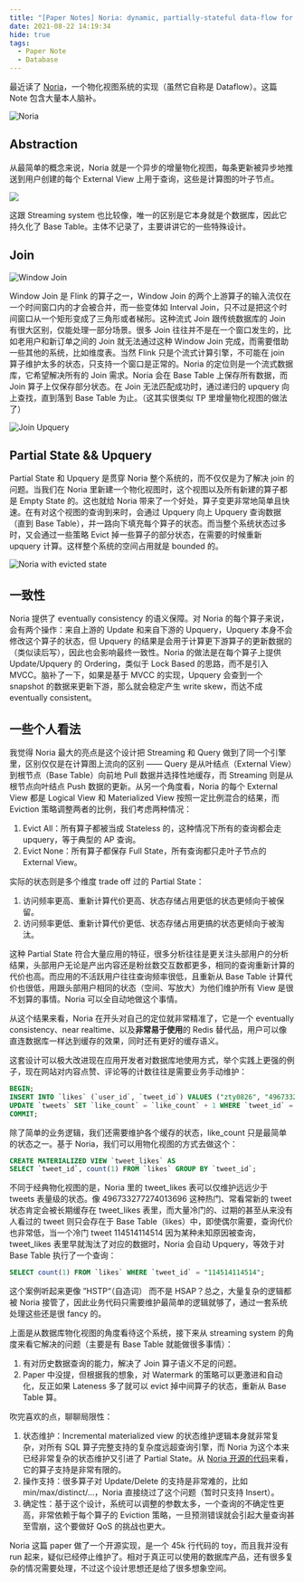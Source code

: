 ```yaml
---
title: "[Paper Notes] Noria: dynamic, partially-stateful data-flow for high-performance web applications"
date: 2021-08-22 14:19:34
hide: true
tags:
  - Paper Note
  - Database
---
```


最近读了 [Noria](https://pdos.csail.mit.edu/papers/noria:osdi18.pdf)，一个物化视图系统的实现（虽然它自称是 Dataflow）。这篇 Note 包含大量本人脑补。

![Noria](https://user-images.githubusercontent.com/9161438/130350687-07f358b7-4eb1-4e71-ac9c-c48d40aaf033.png)

<!-- More -->

## Abstraction

从最简单的概念来说，Noria 就是一个异步的增量物化视图，每条更新被异步地推送到用户创建的每个 External View 上用于查询，这些是计算图的叶子节点。

![](https://user-images.githubusercontent.com/9161438/130350909-df3ffc5f-a29c-4c8d-8126-63deb65cd174.png)

这跟 Streaming system 也比较像，唯一的区别是它本身就是个数据库，因此它持久化了 Base Table。主体不记录了，主要讲讲它的一些特殊设计。

## Join

![Window Join](https://user-images.githubusercontent.com/9161438/130347182-1092ff0f-6d92-45e7-bba1-5b8788a5b80b.png)

Window Join 是 Flink 的算子之一，Window Join 的两个上游算子的输入流仅在一个时间窗口内的才会被合并，而一些变体如 Interval Join，只不过是把这个时间窗口从一个矩形变成了三角形或者梯形。这种流式 Join 跟传统数据库的 Join 有很大区别，仅能处理一部分场景。很多 Join 往往并不是在一个窗口发生的，比如老用户和新订单之间的 Join 就无法通过这种 Window Join 完成，而需要借助一些其他的系统，比如维度表。当然 Flink 只是个流式计算引擎，不可能在 join 算子维护太多的状态，只支持一个窗口是正常的。Noria 的定位则是一个流式数据库，它希望解决所有的 Join 需求。Noria 会在 Base Table 上保存所有数据，而 Join 算子上仅保存部分状态。在 Join 无法匹配成功时，通过递归的 upquery 向上查找，直到落到 Base Table 为止。（这其实很类似 TP 里增量物化视图的做法了）

![Join Upquery](https://user-images.githubusercontent.com/9161438/130350256-295dd847-ec99-43d2-b447-b82c282052c0.png)

## Partial State && Upquery

Partial State 和 Upquery 是贯穿 Noria 整个系统的，而不仅仅是为了解决 join 的问题。当我们在 Noria 里新建一个物化视图时，这个视图以及所有新建的算子都是 Empty State 的。这也就给 Noria 带来了一个好处，算子变更非常地简单且快速。在有对这个视图的查询到来时，会通过 Upquery 向上 Upquery 查询数据（直到 Base Table），并一路向下填充每个算子的状态。而当整个系统状态过多时，又会通过一些策略 Evict 掉一些算子的部分状态，在需要的时候重新 upquery 计算。这样整个系统的空间占用就是 bounded 的。

![Noria with evicted state](https://user-images.githubusercontent.com/9161438/130351024-0c9f6030-3678-434b-a4e4-c4bafb3b0257.png)

## 一致性

Noria 提供了 eventually consistency 的语义保障。对 Noria 的每个算子来说，会有两个操作：来自上游的 Update 和来自下游的 Upquery，Upquery 本身不会修改这个算子的状态，但 Upquery 的结果是会用于计算更下游算子的更新数据的（类似读后写），因此也会影响最终一致性。Noria 的做法是在每个算子上提供 Update/Upquery 的 Ordering，类似于 Lock Based 的思路，而不是引入 MVCC。脑补了一下，如果是基于 MVCC 的实现，Upquery 会查到一个 snapshot 的数据来更新下游，那么就会稳定产生 write skew，而达不成 eventually consistent。

## 一些个人看法

我觉得 Noria 最大的亮点是这个设计把 Streaming 和 Query 做到了同一个引擎里，区别仅仅是在计算图上流向的区别 —— Query 是从叶结点（External View）到根节点（Base Table）向前地 Pull 数据并选择性地缓存，而 Streaming 则是从根节点向叶结点 Push 数据的更新。从另一个角度看，Noria 的每个 External View 都是 Logical View 和 Materialized View 按照一定比例混合的结果，而 Eviction 策略调整两者的比例，我们考虑两种情况：

1. Evict All：所有算子都被当成 Stateless 的，这种情况下所有的查询都会走 upquery，等于典型的 AP 查询。
2. Evict None：所有算子都保存 Full State，所有查询都只走叶子节点的 External View。

实际的状态则是多个维度 trade off 过的 Partial State：

1. 访问频率更高、重新计算代价更高、状态存储占用更低的状态更倾向于被保留。
2. 访问频率更低、重新计算代价更低、状态存储占用更搞的状态更倾向于被淘汰。

这种 Partial State 符合大量应用的特征，很多分析往往是更关注头部用户的分析结果，头部用户无论是产出内容还是粉丝数交互数都更多，相同的查询重新计算的代价也高。而应用的不活跃用户往往查询频率很低，且重新从 Base Table 计算代价也很低，用跟头部用户相同的状态（空间、写放大）为他们维护所有 View 是很不划算的事情。Noria 可以全自动地做这个事情。

从这个结果来看，Noria 在开头对自己的定位就非常精准了，它是一个 eventually consistency、near realtime、以及**非常易于使用**的 Redis 替代品，用户可以像直连数据库一样达到缓存的效果，同时还有更好的缓存语义。

这套设计可以极大改进现在应用开发者对数据库地使用方式，举个实践上更强的例子，现在网站对内容点赞、评论等的计数往往是需要业务手动维护：

```sql
BEGIN;
INSERT INTO `likes` (`user_id`, `tweet_id`) VALUES ("zty0826", "496733277274013696");
UPDATE `tweets` SET `like_count` = `like_count` + 1 WHERE `tweet_id` = "496733277274013696";
COMMIT; 
```

除了简单的业务逻辑，我们还需要维护各个缓存的状态，like_count 只是最简单的状态之一。基于 Noria，我们可以用物化视图的方式去做这个：

```sql
CREATE MATERIALIZED VIEW `tweet_likes` AS
SELECT `tweet_id`, count(1) FROM `likes` GROUP BY `tweet_id`;
```

不同于经典物化视图的是，Noria 里的 tweet_likes 表可以仅维护远远少于 tweets 表量级的状态。像 496733277274013696 这种热门、常看常新的 tweet 状态肯定会被长期缓存在 tweet_likes 表里，而大量冷门的、过期的甚至从来没有人看过的 tweet 则只会存在于 Base Table（likes）中，即使偶尔需要，查询代价也非常低，当一个冷门 tweet 114514114514 因为某种未知原因被查询，tweet_likes 表里早就淘汰了对应的数据时，Noria 会自动 Upquery，等效于对 Base Table 执行了一个查询：

```sql
SELECT count(1) FROM `likes` WHERE `tweet_id` = "114514114514";
```

这个案例听起来更像 ”HSTP“（自造词） 而不是 HSAP？总之，大量复杂的逻辑都被 Noria 接管了，因此业务代码只需要维护最简单的逻辑就够了，通过一套系统处理这些还是很 fancy 的。

上面是从数据库物化视图的角度看待这个系统，接下来从 streaming system 的角度来看它解决的问题（主要是有 Base Table 就能做很多事情）：

1. 有对历史数据查询的能力，解决了 Join 算子语义不足的问题。
2. Paper 中没提，但根据我的想象，对 Watermark 的策略可以更激进和自动化，反正如果 Lateness 多了就可以 evict 掉中间算子的状态，重新从 Base Table 算。

吹完喜欢的点，聊聊局限性：

1. 状态维护：Incremental materialized view 的状态维护逻辑本身就非常复杂，对所有 SQL 算子完整支持的复杂度远超查询引擎，而 Noria 为这个本来已经非常复杂的状态维护又引进了 Partial State。从 [Noria 开源的代码](https://github.com/mit-pdos/noria)来看，它的算子支持是非常有限的。
2. 操作支持：很多算子对 Update/Delete 的支持是非常难的，比如 min/max/distinct/...，Noria 直接绕过了这个问题（暂时只支持 Insert）。
3. 确定性：基于这个设计，系统可以调整的参数太多，一个查询的不确定性更高，非常依赖于每个算子的 Eviction 策略，一旦预测错误就会引起大量查询甚至雪崩，这个要做好 QoS 的挑战也更大。

Noria 这篇 paper 做了一个开源实现，是一个 45k 行代码的 toy，而且我并没有 run 起来，疑似已经停止维护了。相对于真正可以使用的数据库产品，还有很多复杂的情况需要处理，不过这个设计思想还是给了很多想象空间。
